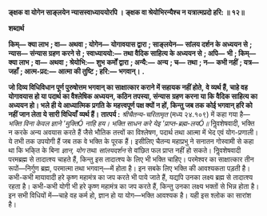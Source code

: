 **ङ्क्षक वा योगेन साङ्लयेन न्यासस्वाध्याययोरपि ।** **ङ्क्षक वा श्रेयोभिरन्यैश्च न यत्रात्मप्रदो हरि: ॥ १२॥** 

**शब्दार्थ** 

**किम्—** **क्या लाभ** **; वा—** **अथवा** **; योगेन—** **योगावयास द्वारा** **; साङ्लयेन—** **सांलय दर्शन के अध्ययन से** **; न्यास—** **संन्यास ग्रहण** **करने से** **; स्वाध्याययो:—** **तथा वैदिक साहित्य के अध्ययन से** **; अपि—** **भी** **; किम्—** **क्या लाभ** **; वा—** **अथवा** **; श्रेयोभि:—** **शुभ** **कर्मों द्वारा** **; अन्यै:—** **अन्य** **; च—** **तथा** **; न—** **कभी नहीं** **; यत्र—** **जहाँ** **; आत्म-प्रद:—** **आत्मा की तुष्टि** **; हरि:—** **भगवान्।** **.** 

**जो दिव्य विधिविधान पूर्ण पुरुषोत्तम भगवान् का साक्षात्कार कराने में सहायक नहीं होते,** **वे व्यर्थ हैं, चाहे वह योगावयास हो या पदार्थ का वैश्लेषिक अध्ययन, कठिन तपस्या, संन्यास** **ग्रहण करना या कि वैदिक साहित्य का अध्ययन हो। भले ही ये आध्यात्मिक प्रगति के** **महत्त्वपूर्ण पक्ष क्यों न हों, किन्तु जब तक कोई भगवान् हरि को नहीं जान लेता ये सारी विधियाँ** **व्यर्थ हैं।** **तात्पर्य :** *श्रीचैतन्य-चरितामृत* (मध्य २४.१०९) में कहा गया है— *भक्ति विना केवल ज्ञाने 'मुक्तिÓ नाहि हय।* *भक्ति साधन करे येइ 'प्राप्त-ब्रह्म-लयÓ॥* निॢवशेषवादी, भक्ति न करके अन्य अवयास करते हैं जैसे भौतिक तत्त्वों का विश्लेषण, पदार्थ तथा आत्मा में भेद एवं योग-प्रणाली। ये तभी तक उपयोगी हैं जब तक वे भक्ति के पूरक हैं। इसीलिए चैतन्य महाप्रभु ने सनातन गोस्वामी से कहा था कि भकि्त के बिना *ज्ञान, योग* तथा *सांलयदर्शन* से वांछित फल प्राप्त नहीं हो सकते। निॢवशेषवादी परमब्रह्म से तादात्श्य चाहते हैं, किन्तु इस तादात्श्य के लिए भी भक्ति चाहिए। परमेश्वर का साक्षात्कार तीन रूपों—निर्गुण ब्रह्म, परमात्मा तथा भगवान्—में होता है। इन सबके लिए भक्ति की आवश्यकता पड़ती है। कभी-कभी मायावादी हरे कृष्ण महामंत्र का जप करते भी पाये जाते हैं, यद्यपि उनका लक्ष्य ब्रह्म से तादात्श्य रहता है। कभी-कभी योगी भी हरे कृष्ण महामंत्र का जप करते हैं, किन्तु उनका लक्ष्य भक्तों से भिन्न होता है। इन सभी विधियों में—चाहे वह कर्म हो, ज्ञान हो या योग—भक्ति आवश्यक है। यही इस श्लोक का सारांश है।  
